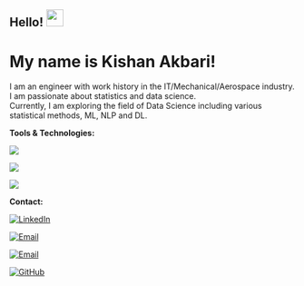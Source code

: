 ## Hello! <img src="https://raw.githubusercontent.com/MartinHeinz/MartinHeinz/master/wave.gif" width="30px">
# My name is Kishan Akbari! <br />

I am an engineer with work history in the IT/Mechanical/Aerospace industry. I am passionate about statistics and data science. <br />
Currently, I am exploring the field of Data Science including various statistical methods, ML, NLP and DL. <br />


**Tools & Technologies:**

![](https://img.shields.io/badge/Code-python-green)

![](https://img.shields.io/badge/Code-MATLAB-green)

![](https://img.shields.io/badge/Code-SQL-green)


**Contact:**

[![LinkedIn][1.1]][1]

[1.1]: https://img.shields.io/badge/LinkedIn-0077B5?style=for-the-badge&logo=linkedin&logoColor=white

[1]: https://www.linkedin.com/in/kishan-rasikbhai-akbari/

[![Email][2.2]][2]

[2.2]: https://img.shields.io/badge/Gmail-D14836?style=for-the-badge&logo=gmail&logoColor=white

[2]: mailto:kishanakbari@gmail.com

[![Email][3.3]][3]

[3.3]: https://img.shields.io/badge/DOWNLOAD%20RESUME-F47521?style=for-the-badge&logo=RESUME&logoColor=white

[3]: https://github.com/kishanAk21/my_resume/raw/main/Resume_Kishan.pdf

[![GitHub][4.4]][4]

[4.4]: https://img.shields.io/badge/GitHub-100000?style=for-the-badge&logo=github&logoColor=white

[4]: https://github.com/kishanAk21/Data_Science_work
